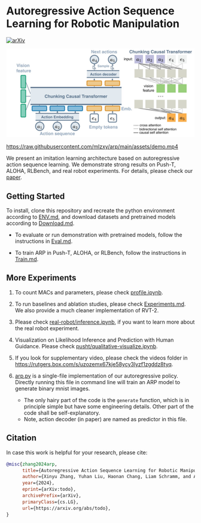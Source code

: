 # Autoregressive Action Sequence Learning for Robotic Manipulation

[![arXiv](https://img.shields.io/badge/arXiv-todo-b31b1b.svg)](https://arxiv.org/abs/todo) <!-- rlbench sota badge -->

![](assets/main-fig.jpg)

https://raw.githubusercontent.com/mlzxy/arp/main/assets/demo.mp4


We present an imitation learning architecture based on autoregressive action sequence learning. We demonstrate strong results on Push-T, ALOHA, RLBench, and real robot experiments. For details, please check our [paper](https://arxiv.org/abs/todo). 

## Getting Started

To install, clone this repository and recreate the python environment according to [ENV.md](ENV.md), and download datasets and pretrained models according to [Download.md](Download.md).


- To evaluate or run demonstration with pretrained models, follow the instructions in [Eval.md](Eval.md).

- To train ARP in Push-T, ALOHA, or RLBench, follow the instructions in [Train.md](Train.md).


## More Experiments

1. To count MACs and parameters, please check [profile.ipynb](profile.ipynb). 

1. To run baselines and ablation studies, please check [Experiments.md](Experiments.md). We also provide a much cleaner implementation of RVT-2. 

2. Please check [real-robot/inference.ipynb](real-robot/readme.ipynb), if you want to learn more about the real robot experiment.

3. Visualization on Likelihood Inference and Prediction with Human Guidance. Please check [pusht/qualitative-visualize.ipynb](pusht/qualitative-visualize.ipynb). 

4. If you look for supplementary video, please check the videos folder in https://rutgers.box.com/s/uzozemx67kje58ycy3lyzf1zgddz8tyq.

4. [arp.py](arp.py) is a single-file implementation of our autoregressive policy. Directly running this file in command line will train an ARP model to generate binary mnist images. 
    - The only hairy part of the code is the `generate` function, which is in principle simple but have some engineering details. Other part of the code shall be self-explanatory.
    - Note, action decoder (in paper) are named as predictor in this file.




## Citation

In case this work is helpful for your research, please cite: 

```bibtex
@misc{zhang2024arp,
      title={Autoregressive Action Sequence Learning for Robotic Manipulation}, 
      author={Xinyu Zhang, Yuhan Liu, Haonan Chang, Liam Schramm, and Abdeslam Boularias},
      year={2024},
      eprint={arXiv:todo},
      archivePrefix={arXiv},
      primaryClass={cs.LG},
      url={https://arxiv.org/abs/todo}, 
}
```